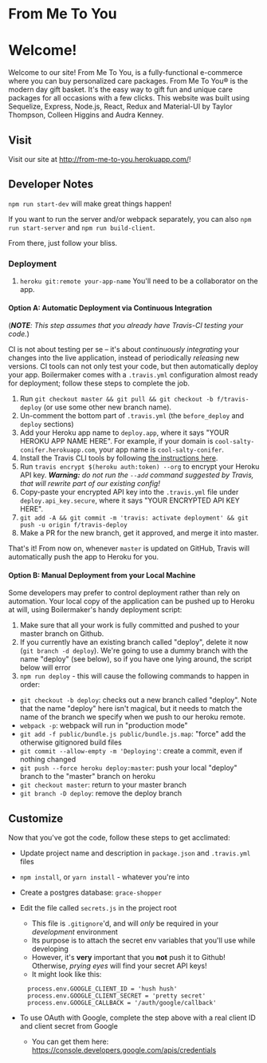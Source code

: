 # From Me To You

# Welcome!

Welcome to our site! From Me To You, is a fully-functional e-commerce where you can buy personalized care packages. From Me To You® is the modern day gift basket. It's the easy way to gift fun and unique care packages for all occasions with a few clicks. This website was built using Sequelize, Express, Node.js, React, Redux and Material-UI by Taylor Thompson, Colleen Higgins and Audra Kenney.

## Visit

Visit our site at http://from-me-to-you.herokuapp.com/!

## Developer Notes

`npm run start-dev` will make great things happen!

If you want to run the server and/or webpack separately, you can also `npm run start-server` and `npm run build-client`.

From there, just follow your bliss.

### Deployment

1.  `heroku git:remote your-app-name` You'll need to be a collaborator on the app.

#### Option A: Automatic Deployment via Continuous Integration

(_**NOTE**: This step assumes that you already have Travis-CI testing your code._)

CI is not about testing per se – it's about _continuously integrating_ your changes into the live application, instead of periodically _releasing_ new versions. CI tools can not only test your code, but then automatically deploy your app. Boilermaker comes with a `.travis.yml` configuration almost ready for deployment; follow these steps to complete the job.

1.  Run `git checkout master && git pull && git checkout -b f/travis-deploy` (or use some other new branch name).
2.  Un-comment the bottom part of `.travis.yml` (the `before_deploy` and `deploy` sections)
3.  Add your Heroku app name to `deploy.app`, where it says "YOUR HEROKU APP NAME HERE". For example, if your domain is `cool-salty-conifer.herokuapp.com`, your app name is `cool-salty-conifer`.
4.  Install the Travis CLI tools by following [the instructions here](https://github.com/travis-ci/travis.rb#installation).
5.  Run `travis encrypt $(heroku auth:token) --org` to encrypt your Heroku API key. _**Warning:** do not run the `--add` command suggested by Travis, that will rewrite part of our existing config!_
6.  Copy-paste your encrypted API key into the `.travis.yml` file under `deploy.api_key.secure`, where it says "YOUR ENCRYPTED API KEY HERE".
7.  `git add -A && git commit -m 'travis: activate deployment' && git push -u origin f/travis-deploy`
8.  Make a PR for the new branch, get it approved, and merge it into master.

That's it! From now on, whenever `master` is updated on GitHub, Travis will automatically push the app to Heroku for you.

#### Option B: Manual Deployment from your Local Machine

Some developers may prefer to control deployment rather than rely on automation. Your local copy of the application can be pushed up to Heroku at will, using Boilermaker's handy deployment script:

1.  Make sure that all your work is fully committed and pushed to your master branch on Github.
2.  If you currently have an existing branch called "deploy", delete it now (`git branch -d deploy`). We're going to use a dummy branch with the name "deploy" (see below), so if you have one lying around, the script below will error
3.  `npm run deploy` - this will cause the following commands to happen in order:

* `git checkout -b deploy`: checks out a new branch called "deploy". Note that the name "deploy" here isn't magical, but it needs to match the name of the branch we specify when we push to our heroku remote.
* `webpack -p`: webpack will run in "production mode"
* `git add -f public/bundle.js public/bundle.js.map`: "force" add the otherwise gitignored build files
* `git commit --allow-empty -m 'Deploying'`: create a commit, even if nothing changed
* `git push --force heroku deploy:master`: push your local "deploy" branch to the "master" branch on heroku
* `git checkout master`: return to your master branch
* `git branch -D deploy`: remove the deploy branch

## Customize

Now that you've got the code, follow these steps to get acclimated:

* Update project name and description in `package.json` and `.travis.yml` files
* `npm install`, or `yarn install` - whatever you're into
* Create a postgres database: `grace-shopper`
* Edit the file called `secrets.js` in the project root

  * This file is `.gitignore`'d, and will _only_ be required in your _development_ environment
  * Its purpose is to attach the secret env variables that you'll use while developing
  * However, it's **very** important that you **not** push it to Github! Otherwise, _prying eyes_ will find your secret API keys!
  * It might look like this:

  ```
    process.env.GOOGLE_CLIENT_ID = 'hush hush'
    process.env.GOOGLE_CLIENT_SECRET = 'pretty secret'
    process.env.GOOGLE_CALLBACK = '/auth/google/callback'
  ```

* To use OAuth with Google, complete the step above with a real client ID and client secret from Google
  * You can get them here: https://console.developers.google.com/apis/credentials
